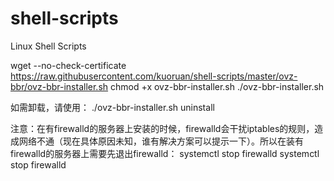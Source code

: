 # shell-scripts
Linux Shell Scripts

wget --no-check-certificate https://raw.githubusercontent.com/kuoruan/shell-scripts/master/ovz-bbr/ovz-bbr-installer.sh
chmod +x ovz-bbr-installer.sh
./ovz-bbr-installer.sh

如需卸载，请使用：
./ovz-bbr-installer.sh uninstall

注意：在有firewalld的服务器上安装的时候，firewalld会干扰iptables的规则，造成网络不通（现在具体原因未知，谁有解决方案可以提示一下）。所以在装有firewalld的服务器上需要先退出firewalld：
systemctl stop firewalld
systemctl stop firewalld

